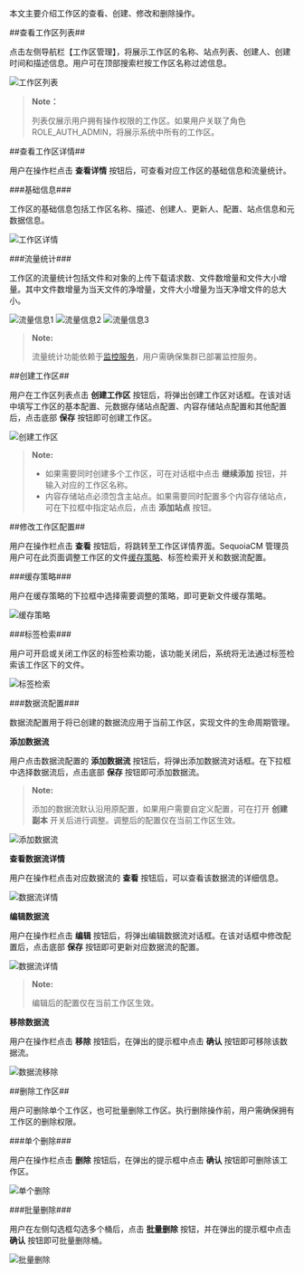 
本文主要介绍工作区的查看、创建、修改和删除操作。

##查看工作区列表##

点击左侧导航栏【工作区管理】，将展示工作区的名称、站点列表、创建人、创建时间和描述信息。用户可在顶部搜索栏按工作区名称过滤信息。

![工作区列表][workspace_list]

>**Note：**
>
> 列表仅展示用户拥有操作权限的工作区。如果用户关联了角色 ROLE_AUTH_ADMIN，将展示系统中所有的工作区。

##查看工作区详情##

用户在操作栏点击 **查看详情** 按钮后，可查看对应工作区的基础信息和流量统计。

###基础信息###

工作区的基础信息包括工作区名称、描述、创建人、更新人、配置、站点信息和元数据信息。

![工作区详情][workspace_detail]

###流量统计###

工作区的流量统计包括文件和对象的上传下载请求数、文件数增量和文件大小增量。其中文件数增量为当天文件的净增量，文件大小增量为当天净增文件的总大小。

![流量信息1][workspace_detail_traffic_1]
![流量信息2][workspace_detail_traffic_2]
![流量信息3][workspace_detail_traffic_3]

>**Note:**
>
> 流量统计功能依赖于[监控服务][admin_server]，用户需确保集群已部署监控服务。

##创建工作区##

用户在工作区列表点击 **创建工作区** 按钮后，将弹出创建工作区对话框。在该对话中填写工作区的基本配置、元数据存储站点配置、内容存储站点配置和其他配置后，点击底部 **保存** 按钮即可创建工作区。

![创建工作区][create_workspace]

>**Note:**
>
> - 如果需要同时创建多个工作区，可在对话框中点击 **继续添加** 按钮，并输入对应的工作区名称。
> - 内容存储站点必须包含主站点。如果需要同时配置多个内容存储站点，可在下拉框中指定站点后，点击 **添加站点** 按钮。

##修改工作区配置##

用户在操作栏点击 **查看** 按钮后，将跳转至工作区详情界面。SequoiaCM 管理员用户可在此页面调整工作区的文件[缓存策略][strategy]、标签检索开关和数据流配置。

###缓存策略###

用户在缓存策略的下拉框中选择需要调整的策略，即可更新文件缓存策略。

![缓存策略][workspace_strategy]

###标签检索###

用户可开启或关闭工作区的标签检索功能，该功能关闭后，系统将无法通过标签检索该工作区下的文件。

![标签检索][workspace_tag_retrieval]

###数据流配置###

数据流配置用于将已创建的数据流应用于当前工作区，实现文件的生命周期管理。

**添加数据流**

用户点击数据流配置的 **添加数据流** 按钮后，将弹出添加数据流对话框。在下拉框中选择数据流后，点击底部 **保存** 按钮即可添加数据流。

>**Note:**
>
> 添加的数据流默认沿用原配置，如果用户需要自定义配置，可在打开 **创建副本** 开关后进行调整。调整后的配置仅在当前工作区生效。

![添加数据流][workspace_transition_add]

**查看数据流详情**

用户在操作栏点击对应数据流的 **查看** 按钮后，可以查看该数据流的详细信息。

![数据流详情][workspace_transition_detail]

**编辑数据流**

用户在操作栏点击 **编辑** 按钮后，将弹出编辑数据流对话框。在该对话框中修改配置后，点击底部 **保存** 按钮即可更新对应数据流的配置。

![数据流详情][workspace_transition_update]

>**Note:**
>
> 编辑后的配置仅在当前工作区生效。

**移除数据流**

用户在操作栏点击 **移除** 按钮后，在弹出的提示框中点击 **确认** 按钮即可移除该数据流。

![数据流移除][workspace_transition_remove]

##删除工作区##

用户可删除单个工作区，也可批量删除工作区。执行删除操作前，用户需确保拥有工作区的删除权限。

###单个删除###

用户在操作栏点击 **删除** 按钮后，在弹出的提示框中点击 **确认** 按钮即可删除该工作区。

![单个删除][workspace_delete_single]

###批量删除###

用户在左侧勾选框勾选多个桶后，点击 **批量删除** 按钮，并在弹出的提示框中点击 **确认** 按钮即可批量删除桶。

![批量删除][workspace_delete_batch]

[workspace_list]:Om/Operation/workspace_list.png
[workspace_detail]:Om/Operation/workspace_detail.png
[workspace_transition_list]:Om/Operation/workspace_transition_list.png
[workspace_transition_add]:Om/Operation/workspace_transition_add.png
[workspace_detail_traffic_1]:Om/Operation/workspace_detail_traffic_1.png
[workspace_detail_traffic_2]:Om/Operation/workspace_detail_traffic_2.png
[workspace_detail_traffic_3]:Om/Operation/workspace_detail_traffic_3.png
[create_workspace]:Om/Operation/create_workspace.png
[workspace_delete_single]:Om/Operation/workspace_delete_single.png
[workspace_delete_batch]:Om/Operation/workspace_delete_batch.png
[admin_server]:Architecture/Microservice/admin_service.md
[strategy]:Architecture/Business_Concept/workspace.md#文件缓存策略
[workspace_strategy]:Om/Operation/workspace_strategy.png
[workspace_tag_retrieval]:Om/Operation/workspace_tag_retrieval.png
[workspace_transition_add]:Om/Operation/workspace_transition_add.png
[workspace_transition_detail]:Om/Operation/workspace_transition_detail.png
[workspace_transition_update]:Om/Operation/workspace_transition_update.png
[workspace_transition_remove]:Om/Operation/workspace_transition_remove.png
